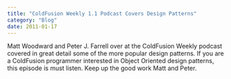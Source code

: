 ```yaml
---
title: "ColdFusion Weekly 1.1 Podcast Covers Design Patterns"
category: "Blog"
date: 2011-01-17
---
```



Matt Woodward and Peter J. Farrell over at the ColdFusion Weekly podcast covered in great detail some of the more popular design patterns. If you are a ColdFusion programmer interested in Object Oriented design patterns, this episode is must listen. Keep up the good work Matt and Peter.